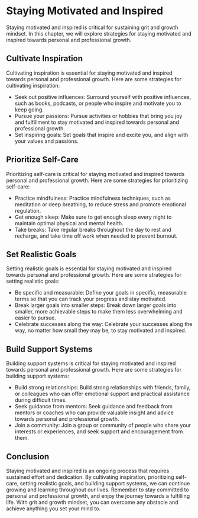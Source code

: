 Staying Motivated and Inspired
============================================================================

Staying motivated and inspired is critical for sustaining grit and growth mindset. In this chapter, we will explore strategies for staying motivated and inspired towards personal and professional growth.

Cultivate Inspiration
---------------------

Cultivating inspiration is essential for staying motivated and inspired towards personal and professional growth. Here are some strategies for cultivating inspiration:

* Seek out positive influences: Surround yourself with positive influences, such as books, podcasts, or people who inspire and motivate you to keep going.
* Pursue your passions: Pursue activities or hobbies that bring you joy and fulfillment to stay motivated and inspired towards personal and professional growth.
* Set inspiring goals: Set goals that inspire and excite you, and align with your values and passions.

Prioritize Self-Care
--------------------

Prioritizing self-care is critical for staying motivated and inspired towards personal and professional growth. Here are some strategies for prioritizing self-care:

* Practice mindfulness: Practice mindfulness techniques, such as meditation or deep breathing, to reduce stress and promote emotional regulation.
* Get enough sleep: Make sure to get enough sleep every night to maintain optimal physical and mental health.
* Take breaks: Take regular breaks throughout the day to rest and recharge, and take time off work when needed to prevent burnout.

Set Realistic Goals
-------------------

Setting realistic goals is essential for staying motivated and inspired towards personal and professional growth. Here are some strategies for setting realistic goals:

* Be specific and measurable: Define your goals in specific, measurable terms so that you can track your progress and stay motivated.
* Break larger goals into smaller steps: Break down larger goals into smaller, more achievable steps to make them less overwhelming and easier to pursue.
* Celebrate successes along the way: Celebrate your successes along the way, no matter how small they may be, to stay motivated and inspired.

Build Support Systems
---------------------

Building support systems is critical for staying motivated and inspired towards personal and professional growth. Here are some strategies for building support systems:

* Build strong relationships: Build strong relationships with friends, family, or colleagues who can offer emotional support and practical assistance during difficult times.
* Seek guidance from mentors: Seek guidance and feedback from mentors or coaches who can provide valuable insight and advice towards personal and professional growth.
* Join a community: Join a group or community of people who share your interests or experiences, and seek support and encouragement from them.

Conclusion
----------

Staying motivated and inspired is an ongoing process that requires sustained effort and dedication. By cultivating inspiration, prioritizing self-care, setting realistic goals, and building support systems, we can continue growing and learning throughout our lives. Remember to stay committed to personal and professional growth, and enjoy the journey towards a fulfilling life. With grit and growth mindset, you can overcome any obstacle and achieve anything you set your mind to.
